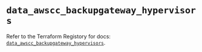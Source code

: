 # `data_awscc_backupgateway_hypervisors`

Refer to the Terraform Registory for docs: [`data_awscc_backupgateway_hypervisors`](https://registry.terraform.io/providers/hashicorp/awscc/0.70.0/docs/data-sources/backupgateway_hypervisors).
